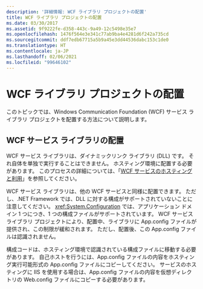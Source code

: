 ```yaml
---
description: '詳細情報: WCF ライブラリ プロジェクトの配置'
title: WCF ライブラリ プロジェクトの配置
ms.date: 03/30/2017
ms.assetid: 9f9222fe-d358-443c-9a49-12c5498e35e7
ms.openlocfilehash: 1476f564e3e341c77ab9ba4e4281d6f242a735cd
ms.sourcegitcommit: ddf7edb67715a5b9a45e3dd44536dabc153c1de0
ms.translationtype: HT
ms.contentlocale: ja-JP
ms.lasthandoff: 02/06/2021
ms.locfileid: "99646102"
---
```

# <a name="deploying-a-wcf-library-project"></a>WCF ライブラリ プロジェクトの配置

このトピックでは、Windows Communication Foundation (WCF) サービス ライブラリ プロジェクトを配置する方法について説明します。  
  
## <a name="deploying-a-wcf-service-library"></a>WCF サービス ライブラリの配置  

 WCF サービス ライブラリは、ダイナミックリンク ライブラリ (DLL) です。 それ自体を単独で実行することはできません。 ホスティング環境に配置する必要があります。 このプロセスの詳細については、「[WCF サービスのホスティングと利用](/previous-versions/dotnet/articles/bb332338(v=msdn.10))」を参照してください。  
  
 WCF サービス ライブラリは、他の WCF サービスと同様に配置できます。 ただし、.NET Framework では、DLL に対する構成がサポートされていないことに注意してください。 <xref:System.Configuration> では、アプリケーション ドメイン 1 つにつき、1 つの構成ファイルがサポートされています。 WCF サービス ライブラリ プロジェクトにより、配置中、ライブラリに App.config ファイルが提供され、この制限が緩和されます。 ただし、配置後、この App.config ファイルは認識されません。  
  
 構成コードは、ホスティング環境で認識されている構成ファイルに移動する必要があります。 自己ホストを行うには、App.config ファイルの内容をホスティング実行可能形式の App.config ファイルにコピーしてください。 サービスのホスティングに IIS を使用する場合は、App.config ファイルの内容を仮想ディレクトリの Web.config ファイルにコピーする必要があります。

